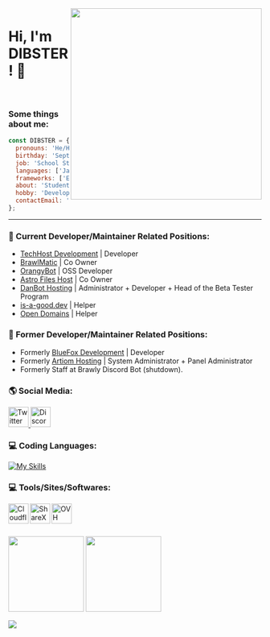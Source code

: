 <img src="https://github-readme-stats.vercel.app/api?username=DEV-DIBSTER&show_icons=true&theme=tokyonight" align="right" width="380">
<h1> Hi, I'm DIBSTER! 👋</h1>

<br>

### Some things about me:
```js
const DIBSTER = {
  pronouns: 'He/Him',
  birthday: 'Septermber 10th 2007',
  job: 'School Student 10th Grader/Sophomore',
  languages: ['JavaScript', 'Xojo', 'Html', 'CSS'],
  frameworks: ['ExpressJS, React', 'Xojo'],
  about: 'Student from the United States. Love technology and coding. I make sites and Discord Bots.',
  hobby: 'Developing, Games, Technologies, and anything relating to tech news.',
  contactEmail: 'hello@dibster-is-a.engineer'
};
```
---

### 💼 Current Developer/Maintainer Related Positions:

- [TechHost Development](https://github.com/TechHost-Development) | Developer
- [BrawlMatic](https://github.com/BrawlMatic) | Co Owner
- [OrangyBot](https://github.com/OrangyBot) | OSS Developer
- [Astro Files Host](https://github.com/Astro-File-Host) | Co Owner
- [DanBot Hosting](https://github.com/DanBot-Hosting) | Administrator + Developer + Head of the Beta Tester Program
- [is-a-good.dev](https://github.com/is-a-good-dev) | Helper
- [Open Domains](https://github.com/open-domains) | Helper

### 💼 Former Developer/Maintainer Related Positions:

- Formerly [BlueFox Development](https://github.com/BlueFox-Development) | Developer
- Formerly [Artiom Hosting](https://artiom.host) | System Administrator + Panel Administrator
- Formerly Staff at Brawly Discord Bot (shutdown).

### 🌎 Social Media:

<a target="_blank" href="https://twitter.com/DEV_DIBSTER">
	<img title="Twitter" alt="Twitter" width="40px" src="https://i.imgur.com/o8oo7J3.png">
</a>

<a target="_blank" href="https://discord.com/users/757296951925538856">
	<img title="Discord" alt="Discord" width="40px" src="https://i.imgur.com/n5C5PKl.png">
</a>

### 💻 Coding Languages:

[![My Skills](https://skillicons.dev/icons?i=js,html,css,java)](https://skillicons.dev)


### 💻 Tools/Sites/Softwares:
<a target="_blank" href="https://cloudflare.com">
	<img align="left" title="Cloudflare" alt="Cloudflare" align="center" width="40px" src="https://cloudflare.com/favicon.ico">
</a>

<a target="_blank" href="https://getsharex.com">
	<img align="left" title="ShareX" alt="ShareX" align="center" width="40px" src="https://getsharex.com/favicon.ico">
</a>

<a target="_blank" href="https://us.ovhcloud.com/">
	<img align="left" title="OVH" alt="OVH" align="center" width="40px" src="https://cdn.iconscout.com/icon/free/png-256/ovh-3629559-3032342.png">
</a>

<br>
<br>
<br>

<!--- ### 💻 Projects: --->

<p float="left">
	<img src="https://github-readme-stats.vercel.app/api/top-langs/?username=DEV-DIBSTER&langs_count=6&theme=tokyonight&layout=compact" height="150">
	<img src="https://github-readme-stats.vercel.app/api?username=DEV-DIBSTER&show_icons=true&theme=tokyonight" height="150">
</p>
<img src="https://github-readme-activity-graph.cyclic.app/graph?username=DEV-DIBSTER&theme=react-dark" align= "center">

